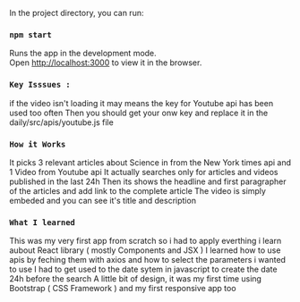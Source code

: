 

In the project directory, you can run:

### `npm start`

Runs the app in the development mode.<br>
Open [http://localhost:3000](http://localhost:3000) to view it in the browser.


### `Key Isssues : `

if the video isn't loading it may means the key for Youtube api has been used too often
Then you should get your onw key and replace it in the daily/src/apis/youtube.js file

### `How it Works `

It picks 3 relevant articles about Science in from the New York times api and 1 Video from Youtube api
It actually searches only for articles and videos published in the last 24h
Then its shows the headline and first paragrapher of the articles and add link to the complete article
The video is simply embeded and you can see it's title and description


### `What I learned `
This was my very first app from scratch so i had to apply everthing i learn aubout React library ( mostly Components and JSX )
I learned how to use apis by feching them with axios and how to select the parameters i wanted to use
I had to get used to the date sytem in javascript to create the date 24h before the search
A little bit of design, it was my  first time using Bootstrap ( CSS Framework )  and my first responsive app too
